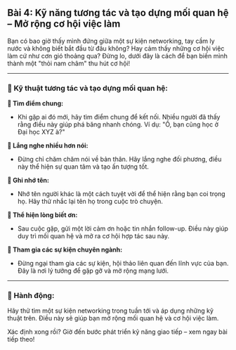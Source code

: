 ## Bài 4: Kỹ năng tương tác và tạo dựng mối quan hệ – Mở rộng cơ hội việc làm

Bạn có bao giờ thấy mình đứng giữa một sự kiện networking, tay cầm ly nước và không biết bắt đầu từ đâu không? Hay cảm thấy những cơ hội việc làm cứ như cơn gió thoảng qua? Đừng lo, dưới đây là cách để bạn biến mình thành một "thỏi nam châm" thu hút cơ hội!

---

### 📌 Kỹ thuật tương tác và tạo dựng mối quan hệ:

**🔹 Tìm điểm chung:**
- Khi gặp ai đó mới, hãy tìm điểm chung để kết nối. Nhiều người đã thấy rằng điều này giúp phá băng nhanh chóng. Ví dụ: "Ồ, bạn cũng học ở Đại học XYZ à?"

**🔹 Lắng nghe nhiều hơn nói:**
- Đừng chỉ chăm chăm nói về bản thân. Hãy lắng nghe đối phương, điều này thể hiện sự quan tâm và tạo ấn tượng tốt.

**🔹 Ghi nhớ tên:**
- Nhớ tên người khác là một cách tuyệt vời để thể hiện rằng bạn coi trọng họ. Hãy thử nhắc lại tên họ trong cuộc trò chuyện.

**🔹 Thể hiện lòng biết ơn:**
- Sau cuộc gặp, gửi một lời cảm ơn hoặc tin nhắn follow-up. Điều này giúp duy trì mối quan hệ và mở ra cơ hội hợp tác sau này.

**🔹 Tham gia các sự kiện chuyên ngành:**
- Đừng ngại tham gia các sự kiện, hội thảo liên quan đến lĩnh vực của bạn. Đây là nơi lý tưởng để gặp gỡ và mở rộng mạng lưới.

---

### 🚀 Hành động:

Hãy thử tìm một sự kiện networking trong tuần tới và áp dụng những kỹ thuật trên. Điều này sẽ giúp bạn mở rộng mối quan hệ và cơ hội việc làm.

Xác định xong rồi? Giờ đến bước phát triển kỹ năng giao tiếp – xem ngay bài tiếp theo!